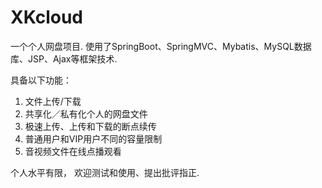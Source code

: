 # XKcloud
一个个人网盘项目. 使用了SpringBoot、SpringMVC、Mybatis、MySQL数据库、JSP、Ajax等框架技术.  

具备以下功能： 
1. 文件上传/下载 
2. 共享化／私有化个人的网盘文件 
3. 极速上传、上传和下载的断点续传 
4. 普通用户和VIP用户不同的容量限制 
5. 音视频文件在线点播观看  

个人水平有限， 欢迎测试和使用、提出批评指正.
